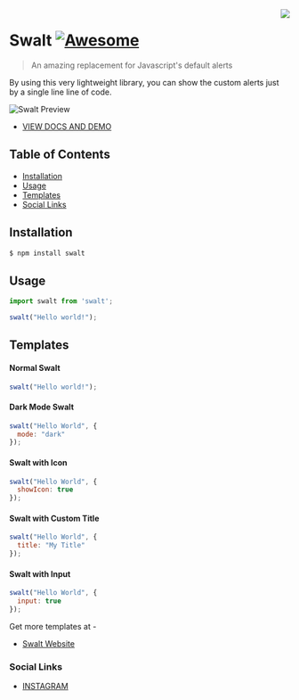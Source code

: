 <!--
*** Hey there! Thanks for checking this readme
*** If you do love my work, kinda follow me
*** that motivates me a lot :D
*** Thanks again!
-->
<!--
[![Contributors][contributors-shield]][contributors-url]
[![Forks][forks-shield]][forks-url]
[![Stargazers][stars-shield]][stars-url]
[![MIT License][license-shield]][license-url]
-->

<img src="https://firebasestorage.googleapis.com/v0/b/scholar-engine-32b26.appspot.com/o/Frame%204.png?alt=media&token=497b4a62-56e6-4ea2-91a7-a6bc26cb2b2a" align="right"/>

# Swalt [![Awesome](https://cdn.rawgit.com/sindresorhus/awesome/d7305f38d29fed78fa85652e3a63e154dd8e8829/media/badge.svg)](https://github.com/codeninja02)
> An amazing replacement for Javascript's default alerts

By using this very lightweight library, you can show the custom alerts just by a single line line of code.

![Swalt Preview](https://firebasestorage.googleapis.com/v0/b/scholar-engine-32b26.appspot.com/o/swalt2%201.png?alt=media&token=8d3969b3-f0e0-4db7-83f6-241104e7bd75)

- [VIEW DOCS AND DEMO](https://swalt.netlify.app)

## Table of Contents

- [Installation](https://github.com/codeninja02/Swalt#installation)
- [Usage](https://github.com/codeninja02/Swalt#usage)
- [Templates](https://github.com/codeninja02/Swalt#templates)
- [Social Links](https://github.com/codeninja02/Swalt#social-linkshttps://swalt.netlify.app)

## Installation

```bash
$ npm install swalt
```

## Usage

```javascript
import swalt from 'swalt';

swalt("Hello world!");
```

## Templates

#### Normal Swalt
```javascript
swalt("Hello world!");
```

#### Dark Mode Swalt
```javascript
swalt("Hello World", {
  mode: "dark"
});
```

#### Swalt with Icon
```javascript
swalt("Hello World", {
  showIcon: true
});
```

#### Swalt with Custom Title
```javascript
swalt("Hello World", {
  title: "My Title"
});
```

#### Swalt with Input
```javascript
swalt("Hello World", {
  input: true
});
```

Get more templates at -
- [Swalt Website](https://swalt.netlify.app)

### Social Links

- [INSTAGRAM](https://www.instagram.com/codeninja02/)


